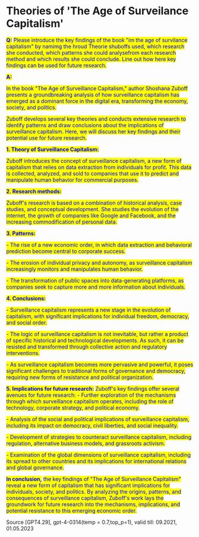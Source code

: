 # Theories of 'The Age of Surveilance Capitalism'

<mark style="color:blue;">**Q:**</mark> <mark style="color:blue;"></mark><mark style="color:blue;">Please introduce the key findings of the book "im the age of survilance capitalism" by namimg the hroud Theorie shuboffs used, which research she conducted, which patterns she could analysefrom each research method and which results she could conclude. Line out how here key findings can be used for future research.</mark>

<mark style="color:blue;">**A:**</mark>

<mark style="color:blue;">In the book "The Age of Surveillance Capitalism," author Shoshana Zuboff presents a groundbreaking analysis of how surveillance capitalism has emerged as a dominant force in the digital era, transforming the economy, society, and politics.</mark>

<mark style="color:blue;">Zuboff develops several key theories and conducts extensive research to identify patterns and draw conclusions about the implications of surveillance capitalism. Here, we will discuss her key findings and their potential use for future research.</mark>&#x20;

<mark style="color:blue;">**1. Theory of Surveillance Capitalism:**</mark>&#x20;

<mark style="color:blue;">Zuboff introduces the concept of surveillance capitalism, a new form of capitalism that relies on data extraction from individuals for profit. This data is collected, analyzed, and sold to companies that use it to predict and manipulate human behavior for commercial purposes.</mark>&#x20;

<mark style="color:blue;">**2. Research methods:**</mark>&#x20;

<mark style="color:blue;">Zuboff's research is based on a combination of historical analysis, case studies, and conceptual development. She studies the evolution of the internet, the growth of companies like Google and Facebook, and the increasing commodification of personal data.</mark>&#x20;

<mark style="color:blue;">**3. Patterns:**</mark>&#x20;

<mark style="color:blue;">- The rise of a new economic order, in which data extraction and behavioral prediction become central to corporate success.</mark>&#x20;

<mark style="color:blue;">- The erosion of individual privacy and autonomy, as surveillance capitalism increasingly monitors and manipulates human behavior.</mark>&#x20;

<mark style="color:blue;">- The transformation of public spaces into data-generating platforms, as companies seek to capture more and more information about individuals.</mark>&#x20;

<mark style="color:blue;">**4. Conclusions:**</mark>&#x20;

<mark style="color:blue;">- Surveillance capitalism represents a new stage in the evolution of capitalism, with significant implications for individual freedom, democracy, and social order.</mark>&#x20;

<mark style="color:blue;">- The logic of surveillance capitalism is not inevitable, but rather a product of specific historical and technological developments. As such, it can be resisted and transformed through collective action and regulatory interventions.</mark>&#x20;

<mark style="color:blue;">- As surveillance capitalism becomes more pervasive and powerful, it poses significant challenges to traditional forms of governance and democracy, requiring new forms of resistance and political organization.</mark>&#x20;

<mark style="color:blue;">**5. Implications for future research:**</mark> <mark style="color:blue;"></mark><mark style="color:blue;">Zuboff's key findings offer several avenues for future research: - Further exploration of the mechanisms through which surveillance capitalism operates, including the role of technology, corporate strategy, and political economy.</mark>&#x20;

<mark style="color:blue;">- Analysis of the social and political implications of surveillance capitalism, including its impact on democracy, civil liberties, and social inequality.</mark>&#x20;

<mark style="color:blue;">- Development of strategies to counteract surveillance capitalism, including regulation, alternative business models, and grassroots activism.</mark>&#x20;

<mark style="color:blue;">- Examination of the global dimensions of surveillance capitalism, including its spread to other countries and its implications for international relations and global governance.</mark>&#x20;

<mark style="color:blue;">**In conclusion,**</mark> <mark style="color:blue;"></mark><mark style="color:blue;">the key findings of "The Age of Surveillance Capitalism" reveal a new form of capitalism that has significant implications for individuals, society, and politics. By analyzing the origins, patterns, and consequences of surveillance capitalism, Zuboff's work lays the groundwork for future research into the mechanisms, implications, and potential resistance to this emerging economic order.</mark>

Source \[GPT4.29], gpt-4-0314(temp = 0.7,top\_p=1), valid till: 09.2021, 01.05.2023

